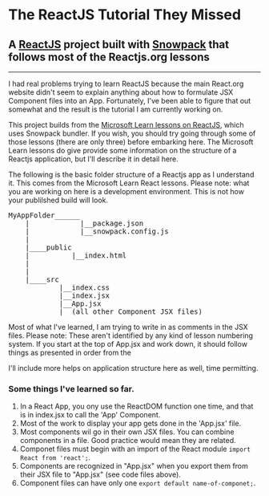 <h1>The ReactJS Tutorial They Missed</h1>

<h2>A <a href="https://reactjs.org/docs/hello-world.html">ReactJS</a> project built with <a href="https://www.snowpack.dev/tutorials/react">Snowpack</a> that follows most of the Reactjs.org lessons</h2>
<hr />
<p>I had real problems trying to learn ReactJS because the main React.org website didn't seem to explain 
anything about how to formulate JSX Component files into an App. Fortunately, I've been able to figure that out 
somewhat and the result is the tutorial I am currently working on.</p>

<p>This project builds from the <a href="https://docs.microsoft.com/en-us/learn/paths/react/">Microsoft Learn lessons on ReactJS</a>, which uses Snowpack bundler.  If you wish, you should try going through some of those lessons (there are only three) before embarking here. The Microsoft Learn lessons do give provide some information on the structure of a Reactjs application, but I'll describe it in detail here.</p>

<p>The following is the basic folder structure of a Reactjs app as I understand it.  This comes from the Microsoft Learn React lessons.  Please note: what you are working on here is a development environment.  This is not how your publilshed build will look.</p>


<pre>MyAppFolder______
    |            |__package.json
    |            |__snowpack.config.js
    |
    |____public
    |          |__index.html
    |
    |
    |____src
            |__index.css
            |__index.jsx
            |__App.jsx
            |__(all other Component JSX files)</pre>

<p>Most of what I've learned, I am trying to write in as comments in the JSX files. Please note: These aren't identified by any kind of lesson numbering system.  If you start at the top of App.jsx and work down, it should follow things as presented in order from the </p>

<p>I'll include more helps on application structure here as well, time permitting.</p>

<h3>Some things I've learned so far.</h3>

<ol>
<li>In a React App, you ony use the ReactDOM function one time, and that is in index.jsx to call the 'App' Component.</li>
<li>Most of the work to display your app gets done in the 'App.jsx' file. </li>
<li>Most components wil go in their own JSX files.  You can combine components in a file. Good practice would mean they are related.</li>
<li>Componet files must begin with an import of the React module <code>import React from 'react';</code>. </li>
<li>Components are recognized in "App.jsx" when you export them from their JSX file to "App.jsx" (see code files above).</li>
<li>Component files can have only one <code>export default name-of-componet;</code>.</li>
</ol>
